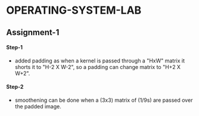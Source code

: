 # OPERATING-SYSTEM-LAB
## Assignment-1
#### Step-1
+ added padding as when a kernel is passed through a "HxW" matrix it shorts it to "H-2 X W-2", so a padding can change matrix to "H+2 X W+2".
#### Step-2
+ smoothening can be done when a (3x3) matrix of (1/9s) are passed over the padded image.